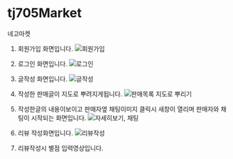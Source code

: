 # tj705Market
네고마켓




1. 회원가입 화면입니다.
![회원가입](https://github.com/TwoJungHo/tj705Market/assets/132986801/18cd14a9-3835-4066-b4fd-39e51ed85a70)

2. 로그인 화면입니다.
![로그인](https://github.com/TwoJungHo/tj705Market/assets/132986801/559e12f0-9692-4cf5-b261-dfe69362658e)

3. 글작성 화면입니다.
![글작성](https://github.com/TwoJungHo/tj705Market/assets/132986801/e809cdb0-9e25-4fba-8b4b-7f9f2cad5b0c)

4. 작성한 판매글이 지도로 뿌려지게됩니다.
![판매목록 지도로 뿌리기](https://github.com/TwoJungHo/tj705Market/assets/132986801/f3406627-b34d-4911-b896-807c61a77689)

5. 작성한글의 내용이보이고 판매자옆 채팅이미지 클릭시
   새창이 열리며 판매자와 채팅이 시작되는 화면입니다.
![자세히보기, 채팅](https://github.com/TwoJungHo/tj705Market/assets/132986801/0c569473-0719-4151-8d1d-4f1400c4bf5a)

6. 리뷰 작성화면입니다.
![리뷰작성](https://github.com/TwoJungHo/tj705Market/assets/132986801/95b58513-41c5-4b2a-92d9-dd28685210f1)

7. 리뷰작성시 별점 입력영상입니다.
